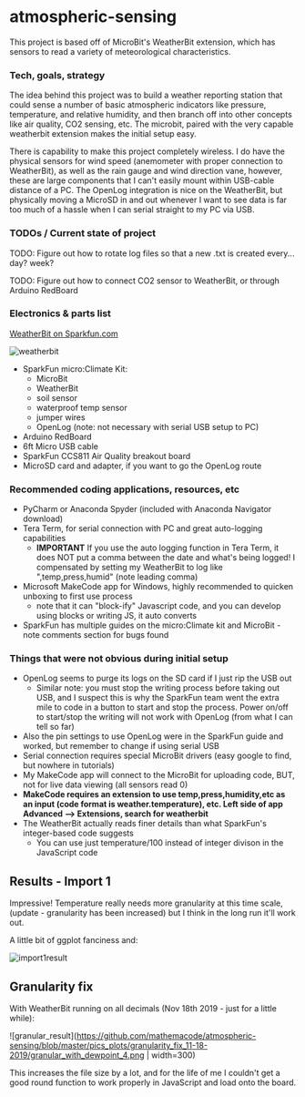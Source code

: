 # atmospheric-sensing
This project is based off of MicroBit's WeatherBit extension, which has sensors to read a variety of
meteorological characteristics.


### Tech, goals, strategy
The idea behind this project was to build a weather reporting station that could sense a 
number of basic atmospheric indicators like pressure, temperature, and relative humidity, and
then branch off into other concepts like air quality, CO2 sensing, etc.  The microbit, paired
with the very capable weatherbit extension makes the initial setup easy.

There is capability to make this project completely wireless.  I do have the physical sensors for
wind speed (anemometer with proper connection to WeatherBit), as well as the rain gauge and
wind direction vane, however, these are large components that I can't easily mount within USB-cable
distance of a PC.  The OpenLog integration is nice on the WeatherBit, but physically moving a 
MicroSD in and out whenever I want to see data is far too much of a hassle when I can serial straight
to my PC via USB.


### TODOs / Current state of project
TODO: Figure out how to rotate log files so that a new .txt is created every... day? week?

TODO: Figure out how to connect CO2 sensor to WeatherBit, or through Arduino RedBoard


### Electronics & parts list
[WeatherBit on Sparkfun.com](https://www.sparkfun.com/search/results?term=weatherbit)

![weatherbit](https://github.com/mathemacode/atmospheric-sensing/blob/master/pics_plots/sparkfun_photo.jpg)

- SparkFun micro:Climate Kit:
    - MicroBit
    - WeatherBit
    - soil sensor
    - waterproof temp sensor
    - jumper wires
    - OpenLog (note: not necessary with serial USB setup to PC)
- Arduino RedBoard
- 6ft Micro USB cable
- SparkFun CCS811 Air Quality breakout board
- MicroSD card and adapter, if you want to go the OpenLog route


### Recommended coding applications, resources, etc
- PyCharm or Anaconda Spyder (included with Anaconda Navigator download)
- Tera Term, for serial connection with PC and great auto-logging capabilities
    - **IMPORTANT** If you use the auto logging function in Tera Term, it does NOT put a comma between 
    the date and what's being logged!  I compensated by setting my WeatherBit to log like ",temp,press,humid"
    (note leading comma)
- Microsoft MakeCode app for Windows, highly recommended to quicken unboxing to first use process
    - note that it can "block-ify" Javascript code, and you can develop using blocks or writing JS, it auto converts
- SparkFun has multiple guides on the micro:Climate kit and MicroBit - note comments section for bugs found


### Things that were not obvious during initial setup
- OpenLog seems to purge its logs on the SD card if I just rip the USB out
    - Similar note: you must stop the writing process before taking out USB, and I suspect this is why
    the SparkFun team went the extra mile to code in a button to start and stop the process.  Power on/off to
    start/stop the writing will not work with OpenLog (from what I can tell so far)
- Also the pin settings to use OpenLog were in the SparkFun guide and worked, but remember to change if using serial USB
- Serial connection requires special MicroBit drivers (easy google to find, but nowhere in tutorials)
- My MakeCode app will connect to the MicroBit for uploading code, BUT, not for live data viewing (all sensors read 0)
- **MakeCode requires an extension to use temp,press,humidity,etc as an input (code format is weather.temperature), 
etc.  Left side of app Advanced --> Extensions, search for weatherbit**
- The WeatherBit actually reads finer details than what SparkFun's integer-based code suggests
    - You can use just temperature/100 instead of integer divison in the JavaScript code


## Results - Import 1
Impressive!  Temperature really needs more granularity at this time scale, (update - granularity has been increased) 
but I think in the long run it'll work out.

A little bit of ggplot fanciness and:

![import1result](https://github.com/mathemacode/atmospheric-sensing/blob/master/pics_plots/import_11-18-2019/temp_humid_press_plot.png)


## Granularity fix
With WeatherBit running on all decimals (Nov 18th 2019 - just for a little while):

![granular_result](https://github.com/mathemacode/atmospheric-sensing/blob/master/pics_plots/granularity_fix_11-18-2019/granular_with_dewpoint_4.png | width=300)

This increases the file size by a lot, and for the life of me I couldn't get a good round function to 
work properly in JavaScript and load onto the board.
